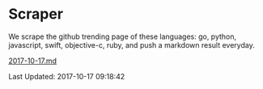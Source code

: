 # Scraper

We scrape the github trending page of these languages: go, python, javascript, swift, objective-c, ruby, and push a markdown result everyday.

[2017-10-17.md](https://github.com/henson/Scraper/blob/master/2017-10-17.md)

Last Updated: 2017-10-17 09:18:42